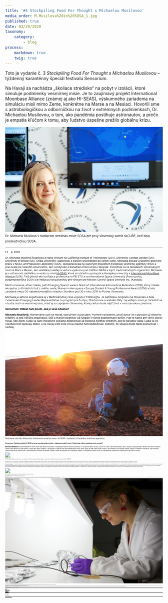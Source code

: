 ```yaml
---
title: '#4 Stockpiling Food For Thought s Michaelou Musilovou'
media_order: M.Musilova%20in%20SOSA_1.jpg
published: true
date: 03/29/2020
taxonomy:
    category:
        - blog
process:
    markdown: true
    twig: true
---
```


Toto je vydanie č. 3 _Stockpiling Food For Thought s Michaelou Musilovou_ – týždenný karanténny špeciál festivalu Sensorium.


Na Havaji sa nachádza „školiace stredisko“ na pobyt v izolácii, ktoré simuluje podmienky vesmírnej misie. Je to zaujímavý projekt International Moonbase Alliance (známej aj ako HI-SEAS), výskumného zariadenia na simuláciu misií mimo Zeme, konkrétne na Marse a na Mesiaci. Hovorili sme s astrobiologičkou a odborníčkou na život v extrémnych podmienkach, Dr. Michaelou Musilovou, o tom, ako pandémia postihuje astronautov, a prečo je empatia kľúčom k tomu, aby ľudstvo úspešne prežilo globálnu krízu.





![](M.Musilova%20in%20SOSA_1.jpg)
<br/><small><small>Dr. Michaela Musilová v riadiacom stredisku misie SOSA pre prvý slovenský satelit skCUBE, keď bola predsedníčkou SOSA.<small><small>

***

11. 04. 2020


Dr. Michaela Musilová študovala a robila výskum na California Institute of Technology (USA), University College London (UK), University of Bristol (UK), Chiba University (Japonsko) a ďalších univerzitách po celom svete. Michaela získala výskumný grant pre prácu v NASA Jet Propulsion Laboratory (USA), spolupracovala na viacerých projektoch Európskej vesmírnej agentúry (ESA) a pracovala pre niekoľko observatórií, ako Londýnske a Kanadsko-Francúzsko-Havajské. Zúčastnila sa na desiatkach simulovaných misií na Mars a Mesiac, ako veliteľka posádky a vedúca výskumu pod záštitou NASA a iných medzinárodných organizácií. Michaela je v súčasnosti riaditeľkou a vedúcou misií [HI-SEAS](https://hi-seas.org/), ktoré sú súčasťou spolupráce Havajskej univerzity a [International MoonBase Alliance](https://moonbasealliance.com/) (USA). Tiež pôsobí ako hosťujúca profesorka na FEI STU a na International Space University (Francúzsko), podpredsedníčka SOSA a je vedúcou konzultantkou pre výskum pre Mission Control Space Services Inc. (Kanada).
    
    
Medzi ocenenia, ktoré získala, patrí Emerging Space Leaders Grant od International Astronautical Federation (2016), ktorý získala ako jedna zo štrnástich ľudí z celého sveta; Women in Aerospace – Europe Student & Young Professional Award (2016) a bola zaradená medzi 30 najtalentovanejších mladých Slovákov pod 30 v roku 2015 vo Forbes Slovensko.
    
    
Michaela je aktívne angažovaná aj v Medzinárodnej cene vojvodu z Edinburghu. Je patrónkou programu na Slovensku a bola zvolená ako Emerging Leader Representative za program pre Európu, Stredomorie a arabské štáty. Jej veľkým snom je zúčastniť sa v budúcnosti na vesmírnej misii, snáď aj so zapojením Slovenska, ktorej cieľom bude nájsť život v mimozemskom priestore.



    
**Sensorium: Odkiaľ nám píšete, aká je vaša situácia?**
    
    
**Michaela Musilová:** Momentálne som na Havaji, kde bývam a pracujem. Povinné nariadenie „ostať doma“ je v platnosti už niekoľko týždňov, aj keď väčšina organizácií, škôl a malých podnikov už funguje v týchto podmienkach dlhšie. Platí to najmä pre veľký ostrov Havaj, kde žijem. Ľudia sa sami iniciatívne sociálne dištancovali už niekoľko týždňov predtým, ako to nariadila vláda. Ľudia sa vo všeobecnosti správajú dobre, a na Havaji ešte kvôli vírusu nikoho nehospitalizovali. Dúfame, že situácia bude takto pokračovať i naďalej.


    

![](IMG_0637.JPG)
<br/><small><small>Sledovanie východu slnka počas simulovanej mesačnej misie v HI-SEAS v spolupráci s Európskou vesmírnou agentúrou.<small><small>
    
    
**Sensorium: Habitat projektu HI-SEAS je teraz pravdepodobne jedno z najbezpečnejších miest. Ovplyvňuje vôbec pandémia tento projekt?**
    
    
**Michaela Musilová:** Aj keď habitat HI-SEAS môže byť skutočne jedným z najbezpečnejších miest na planéte, čo sa týka dosahu vírusu COVID-19, všetci naši zamestnanci žijú a pracujú na Big Islande. Museli sme preto zastaviť všetky naše aktivity a pracujeme z domu ako všetci ostatní. V spolupráci s NASA sme mali naplánovanú sériu misií, ktoré sa mali začať teraz v apríli, ale budeme ich bohužiaľ musieť odložiť o niekoľko mesiacov, kým nebude možné bezpečne pokračovať v simulovaných misiách na Mesiac a Mars. Zatiaľ pracujeme len na analýze údajov o výsledkoch našich misií, a pripravujeme výskumné experimenty na budúce misie.
    

![](GOPR6385.JPG)
<br/><small><small>Dr. Michaela Musilová vedie rover v spolupráci s Tichomorským medzinárodným vesmírnym strediskom pre výskumné systémy (PISCES).<small><small>  
    
    
**Sensorium: NASA spolupracuje s Národným výskumným ústavom pre biomedicínsky výskum vesmíru. Aké sú riešenia či situácie na riešenia chorôb a infekcií mimo Zeme? Ako je výskum a vývoj v NASA spojený s biomedicínskym výskumom? Zaoberáte sa chorobami a vírusmi vo svojich projektoch, konkrétne v HI-SEAS?**
    
    
**Michaela Musilová:** Vo vesmíre prebieha veľa biochemických a lekárskych výskumov. Astronauti na palube Medzinárodnej vesmírnej stanice (ISS) vykonávajú rôzne experimenty s cieľom zistiť, ako sa organizmy, od mikróbov po rastliny a ľudské telo menia v dôsledku života mimo Zeme. Pozorne sledujeme samotných astronautov, aby sa zistilo, ako sa počas misií vo vesmíre mení ich zdravotný stav, a pred začiatkom misie sú v karanténe, aby sa minimalizovalo možné riziko prenosu choroby do ISS. Keby niekto ochorel na ISS, pravdepodobne ochorie celá posádka. Na riešenie tejto situácie existujú rôzne protokoly. Niektoré z nich zahŕňajú aj evakuáciu astronautov späť na Zem, ak existuje riziko, že sa ich stav môže vo vesmíre výrazne zhoršiť. V spoločnosti HI-SEAS vykonávame okrem iných výskumných a technologických projektov aj biomedicínsky a psychologický výskum. Pred začiatkom misie zisťujeme aj choroby, a ľudí umiestňujeme do čiastočnej karantény. To znamená, že sú izolovaní od všetkých, s výnimkou vedcov a pracovníkov spoločnosti HI-SEAS, ktorí sú už pred začiatkom misie izolovaní od zvyšku sveta.

    
![](DSC03233.JPG)
<br/><small><small>Dr. Musilová a dvaja z členovia posádky na EVA (extra vozidlové aktivity) na prieskume lávovej jaskyne.<small><small>   
    

**Sensorium: Aká bola najzaujímavejšia reakcia na pandémiu, s ktorou ste sa stretli?**
    
    
**Michaela Musilová:** Najzaujímavejšie pre mňa bolo sledovať, ako na pandémiu reagujú rôzne krajiny na svete, a ako vedecká komunita postupuje pri hľadaní vakcíny. Mám veľa kolegov v biomedicínskom výskume, takže pravidelne sledujem ich postupy. Najväčším a najpríjemnejším prekvapením bolo, že väčšina ľudí bola ochotná vzdať sa bežných stratégií, aby si navzájom pomáhali. To znamená, že lekári a výskumní pracovníci už tak prísne netaja výsledky svojich výskumov, ľudia si môžu navzájom kradnúť nápady, publikovať články v predstihu, a získať tak viac finančných prostriedkov na výskum, propagáciu a podobne. Mnoho ľudí sa rozhodlo postupovať veľmi altruisticky, a v čase núdze pomáhajú ostatným, čo považujem za naozaj krásne. Empatia je pre úspech misií na Mesiac a Mars zásadná, a rovnakú úlohu zohráva aj v rámci čo najrýchlejšieho ukončenia pandémie COVID-19 s čo najmenším počtom obetí.


    
![](MM%20in%20lab%202.jpg)
<br/><small><small>ODr. Musilová skúma extrémofily (extrémne organizmy), ktorým sa najviac darí v chlade, na univerzite v Bristole.<small><small>
    
  
    
**Sensorium: Svojím spôsobom sa teraz svet nachádza v extrémnych podmienkach, avšak väčšina z nás na ne nebola pripravená. Mnohé aspekty súčasnej situácie, napríklad život v stiesnenom priestore s inými ľuďmi, môžu byť pre nás mimoriadne náročné. Akú úlohu zohráva empatia v extrémnych životných podmienkach, s ktorými sa stretávate vo svojich projektoch?**
    
    
**Michaela Musilová:** Niektorí ľudia sú viac empatickí ako iní, ale empatiu možno nadobudnúť skúsenosťami a otvorenosťou. Vo vesmírnom sektore sa astronauti istým spôsobom učia byť empatickými vojakmi. Musia sa riadiť rozkazmi, aby bola misia úspešná. Zdravie a bezpečnosť posádky sú však cieľom misie nadradené, a preto sa odporúča, aby boli v situáciách, keď posádka môže byť vystavená akémukoľvek riziku, iniciatívni. Najlepší astronauti sú tí, ktorí sú empatickí, starostliví a dokonca vtipní, zatiaľ čo sú vážnymi vedcami, inžiniermi, lekármi a pilotmi. Nie každý, kto je vyškolený na to, aby bol astronautom, sa do vesmíru aj dostane. Tí, čo sa rozhodli ísť do vesmíru, sú zvyčajne najlepšími tímovými hráčmi, vodcami, ktorí vedia aj nasledovať. Pokiaľ ide o to, aby ste sa stali empatickými, je najlepšie začať tak, že sa pokúsite zaujať miesto tých druhých: skúste vidieť ich perspektívu, pochopiť, čím si prechádzajú, a preto sa môžu správať tak, ako sa správajú. To je empatia – súcit s ostatnými, vcítenie sa do ich situácie. Prvým krokom je otvoriť si myseľ i srdce. Potom v cvičení pokračovať. Čím viac to robíte, tým empatickejší budete, a zároveň z vás bude lepší človek, s ktorým sa bude lepšie žiť a pracovať. Ak sa situácia zhorší, je dôležité o problémoch komunikovať otvorene, ale láskavo, a zároveň brať do úvahy pocity ostatných.

    
    
**Sensorium: Niektorí ľudia tvrdia, že pandémia spustí v spoločnosti širší posun paradigmy. Súhlasíte? Môžete nám opísať, aký je význam a vplyv tejto udalosti v širšom rozsahu?**
    
    
**Michaela Musilová:** Som presvedčená o tom, že spoločnosť sa po skončení pandémie zmení. Väčšina sveta teraz prvýkrát uvidela riziká, ktorým sme vystavení, a to, ako sa svet môže dramaticky zmeniť, a všetky veci, ktoré musíme zmeniť k lepšiemu, aby sme sa podobnej situácii v budúcnosti vyhli. Kým COVID-19 je nebezpečná choroba a usmrtila veľké množstvo ľudí na celom svete, jej úmrtnosť našťastie nie je taká vysoká ako úmrtnosť na niektoré choroby, ktoré postihli svet v minulosti. Musíme byť pripravení na to, že sa budú šíriť ešte nebezpečnejšie choroby. Táto situácia je určitým spôsobom poučná, a ľudia si z nej musia čo najviac odniesť. Pravdepodobne príde viac pandémií, nehovoriac o všetkých následkoch klimatických zmien, ktoré sa pravdepodobne čoskoro začnú zhoršovať. Ak si ľudia začnú, čiastočne vďaka tejto pandémii, tieto riziká všímať, potom máme šancu zmeniť svet k lepšiemu.
 
    
    
**_Ďakujeme Michaele, že sa s nami podelila o svoje skúsenosti a našla si čas odpovedať nám na otázky._**

    
    
***

Michaela Musilová online:
    
    
[Web HI-SEAS](https://hi-seas.org/)
    
[Web International Moonbase Alliance](https://moonbasealliance.com/)
    
    
[Twitter HI-SEAS](https://twitter.com/hi_seas?lang=en)
    
[Twitter Michaela Musilová](https://twitter.com/astro_michaela?lang=en)
    
    
[Instagram HI-SEAS](https://www.instagram.com/hi_seas/)

[Instagram Michaela Musilová](https://www.instagram.com/astro_michaela/?hl=en)
    

***


Text: Lucia Dubačová
    
Odpovede: Dr. Michaela Musilová    

Editor: Célia Bugniot

Vydal: Sensorium Festival

Obrázky: Archív Michaely Musilovej 
    
***
    
[Predošlé vydania - Stockpiling Food For Thought](https://sensorium.is/#food_for_thought)
